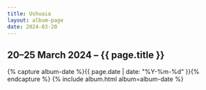 ```yaml
---
title: Ushuaia
layout: album-page
date: 2024-03-20
---
```

## 20–25 March 2024 – {{ page.title }} 
{% capture album-date %}{{ page.date | date: "%Y-%m-%d" }}{% endcapture %}
{% include album.html album=album-date %}